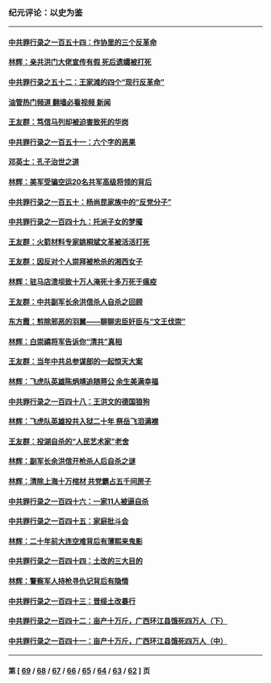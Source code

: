 ### 纪元评论：以史为鉴
---
#### [中共罪行录之一百五十四：作协里的三个反革命](../../pages/nsc1028/n14058634.md?08230330) 
#### [林辉：亲共洪门大佬宣传有假 死后遗孀被打死](../../pages/nsc1028/n14057205.md?08230330) 
#### [中共罪行录之五十二：王家滩的四个“现行反革命”](../../pages/nsc1028/n14056387.md?08230330) 
#### [油管热门频道 翻墙必看视频 新闻](ok?08230330)
#### [王友群：笃信马列却被迫害致死的华岗](../../pages/nsc1028/n14053972.md?08230330) 
#### [中共罪行录之一百五十一：六个字的恶果](../../pages/nsc1028/n14053129.md?08230330) 
#### [邓英士：孔子治世之道](../../pages/nsc1028/n14052210.md?08230330) 
#### [林辉：美军受骗空运20名共军高级将领的背后](../../pages/nsc1028/n14052185.md?08230330) 
#### [中共罪行录之一百五十：杨尚昆家族中的“反党分子”](../../pages/nsc1028/n14051396.md?08230330) 
#### [中共罪行录之一百四十九：托派子女的梦魇](../../pages/nsc1028/n14050027.md?08230330) 
#### [王友群：火箭材料专家姚桐斌文革被活活打死](../../pages/nsc1028/n14048805.md?08230330) 
#### [王友群：因反对个人崇拜被枪杀的湘西女子](../../pages/nsc1028/n14048288.md?08230330) 
#### [林辉：驻马店溃坝致十万人淹死十多万死于瘟疫](../../pages/nsc1028/n14048231.md?08230330) 
#### [王友群：中共副军长余洪信杀人自杀之回顾](../../pages/nsc1028/n14045464.md?08230330) 
#### [东方霞：剪除邪恶的羽翼——聊聊忠臣奸臣与“文王伐崇”](../../pages/nsc1028/n14045501.md?08230330) 
#### [林辉：白崇禧将军告诉你“清共”真相](../../pages/nsc1028/n14044216.md?08230330) 
#### [王友群：当年中共总参谋部的一起惊天大案](../../pages/nsc1028/n14043817.md?08230330) 
#### [林辉：飞虎队英雄陈炳靖追随蒋公 余生美满幸福](../../pages/nsc1028/n14042421.md?08230330) 
#### [中共罪行录之一百四十八：王洪文的德国狼狗](../../pages/nsc1028/n14042070.md?08230330) 
#### [林辉：飞虎队英雄投共入狱二十年 祭岳飞泪满襟](../../pages/nsc1028/n14041446.md?08230330) 
#### [王友群：投湖自杀的“人民艺术家”老舍](../../pages/nsc1028/n14038027.md?08230330) 
#### [林辉：副军长余洪信开枪杀人后自杀之谜](../../pages/nsc1028/n14037038.md?08230330) 
#### [林辉：清除上海十万棺材 共党霸占五千间房子](../../pages/nsc1028/n14033735.md?08230330) 
#### [中共罪行录之一百四十六：一家11人被逼自杀](../../pages/nsc1028/n14032932.md?08230330) 
#### [中共罪行录之一百四十五：家庭批斗会](../../pages/nsc1028/n14031487.md?08230330) 
#### [林辉：二十年前大连空难背后有薄熙来鬼影](../../pages/nsc1028/n14031069.md?08230330) 
#### [中共罪行录之一百四十四：土改的三大目的](../../pages/nsc1028/n14030522.md?08230330) 
#### [林辉：警察军人持枪寻仇记背后有隐情](../../pages/nsc1028/n14029745.md?08230330) 
#### [中共罪行录之一百四十三：晋绥土改暴行](../../pages/nsc1028/n14029965.md?08230330) 
#### [中共罪行录之一百四十二：亩产十万斤，广西环江县饿死四万人（下）](../../pages/nsc1028/n14027911.md?08230330) 
#### [中共罪行录之一百四十一：亩产十万斤，广西环江县饿死四万人（中）](../../pages/nsc1028/n14027089.md?08230330) 

---
#### 第 [ [69](./69.md?08230330) / [68](./68.md?08230330) / [67](./67.md?08230330) / [66](./66.md?08230330) / [65](./65.md?08230330) / [64](./64.md?08230330) / [63](./63.md?08230330) / [62](./62.md?08230330) ] 页
